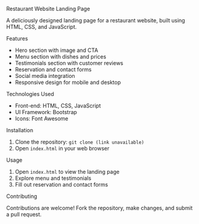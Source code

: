 Restaurant Website Landing Page

A deliciously designed landing page for a restaurant website, built using HTML, CSS, and JavaScript.

Features

- Hero section with image and CTA
- Menu section with dishes and prices
- Testimonials section with customer reviews
- Reservation and contact forms
- Social media integration
- Responsive design for mobile and desktop

Technologies Used

- Front-end: HTML, CSS, JavaScript
- UI Framework: Bootstrap
- Icons: Font Awesome

Installation

1. Clone the repository: `git clone (link unavailable)`
2. Open `index.html` in your web browser

Usage

1. Open `index.html` to view the landing page
2. Explore menu and testimonials
3. Fill out reservation and contact forms

Contributing

Contributions are welcome! Fork the repository, make changes, and submit a pull request.
